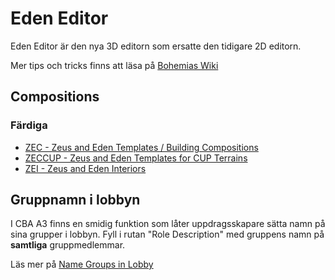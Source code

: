 # Eden Editor

Eden Editor är den nya 3D editorn som ersatte den tidigare 2D editorn.

Mer tips och tricks finns att läsa på [Bohemias Wiki](https://community.bistudio.com/wiki/Eden_Editor)

## Compositions

### Färdiga

* [ZEC - Zeus and Eden Templates / Building Compositions](https://steamcommunity.com/sharedfiles/filedetails/?id=642912021)
* [ZECCUP - Zeus and Eden Templates for CUP Terrains](https://steamcommunity.com/sharedfiles/filedetails/?id=750186990)
* [ZEI - Zeus and Eden Interiors](https://steamcommunity.com/sharedfiles/filedetails/?id=1251859358)

## Gruppnamn i lobbyn

I CBA A3 finns en smidig funktion som låter uppdragsskapare sätta namn på sina grupper i lobbyn.
Fyll i rutan "Role Description" med gruppens namn på **samtliga** gruppmedlemmar.

Läs mer på [Name Groups in Lobby
](https://github.com/CBATeam/CBA_A3/wiki/Name-Groups-in-Lobby)